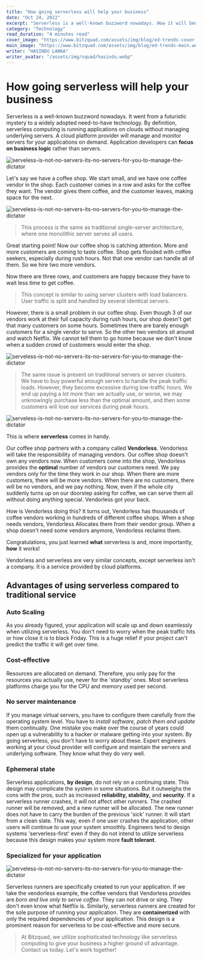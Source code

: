 ```yaml
---
title: "How going serverless will help your business"
date: "Oct 24, 2022"
excerpt: "Serverless is a well-known buzzword nowadays. How it will benifit my business?"
category: "Technology"
read_duration: "4 minutes read"
cover_image: "https://www.bitzquad.com/assets/img/blog/ed-trends-cover.webp"
main_image: "https://www.bitzquad.com/assets/img/blog/ed-trends-main.webp"
writer: "HASINDU LANKA"
writer_avatar: "/assets/img/squad/hasindu.webp"
---
```


# How going serverless will help your business

Serverless is a well-known buzzword nowadays. It went from a futuristic mystery to a widely adopted need-to-have technology. By definition, serverless computing is running applications on clouds without managing underlying servers. A cloud platform provider will manage and monitor servers for your applications on demand. Application developers can **focus on business logic** rather than servers.

![serveless-is-not-no-servers-its-no-servers-for-you-to-manage-the-dictator](https://media.hasindu.lk/file/hasindu-media/bitzquad/post-serverless/img1.webp)

Let's say we have a coffee shop. We start small, and we have one coffee vendor in the shop. Each customer comes in a row and asks for the coffee they want. The vendor gives them coffee, and the customer leaves, making space for the next.


![serveless-is-not-no-servers-its-no-servers-for-you-to-manage-the-dictator](https://media.hasindu.lk/file/hasindu-media/bitzquad/post-serverless/img2.webp)


> This process is the same as traditional single-server architecture, where one monolithic server serves all users.

Great starting point! Now our coffee shop is catching attention. More and more customers are coming to taste coffee. Shop gets flooded with coffee seekers, especially during rush hours. Not that one vendor can handle all of them. So we hire two more vendors.

Now there are three rows, and customers are happy because they have to wait less time to get coffee.

> This concept is similar to using server clusters with load balancers. User traffic is split and handled by several identical servers.

However, there is a small problem in our coffee shop. Even though 3 of our vendors work at their full capacity during rush hours, our shop doesn't get that many customers on some hours. Sometimes there are barely enough customers for a single vendor to serve. So the other two vendors sit around and watch Netflix. We cannot tell them to go home because we don't know when a sudden crowd of customers would enter the shop.

![serveless-is-not-no-servers-its-no-servers-for-you-to-manage-the-dictator](https://media.hasindu.lk/file/hasindu-media/bitzquad/post-serverless/img3.webp)

> The same issue is present on traditional servers or server clusters. We have to buy powerful enough servers to handle the peak traffic loads. However, they become excessive during low-traffic hours. We end up paying a lot more than we actually use, or worse, we may unknowingly purchase less than the optimal amount, and then some customers will lose our services during peak hours.


![serveless-is-not-no-servers-its-no-servers-for-you-to-manage-the-dictator](https://media.hasindu.lk/file/hasindu-media/bitzquad/post-serverless/chart1.svg)


This is where **serverless** comes in handy.

Our coffee shop partners with a company called **Vendorless**. Vendorless will take the responsibility of managing vendors. Our coffee shop doesn't own any vendors now. When customers come into the shop, Vendorless provides the **optimal** number of vendors our customers need. We pay vendors only for the time they work in our shop. When there are more customers, there will be more vendors. When there are no customers, there will be no vendors, and we pay nothing. Now, even if the whole city suddenly turns up on our doorstep asking for coffee, we can serve them all without doing anything special. Vendorless got your back.

How is Vendorless doing this? It turns out, Vendorless has thousands of coffee vendors working in hundreds of different coffee shops. When a shop needs vendors, Vendorless Allocates them from their vendor group. When a shop doesn't need some vendors anymore, Vendorless reclaims them.

Congratulations, you just learned **what** serverless is and, more importantly, **how** it works!

Vendorless and serverless are very similar concepts, except serverless isn't a company. It is a service provided by cloud platforms.

## Advantages of using serverless compared to traditional service

### Auto Scaling

As you already figured, your application will scale up and down seamlessly when utilizing serverless. You don't need to worry when the peak traffic hits or how close it is to black Friday. This is a huge relief if your project can't predict the traffic it will get over time.

### Cost-effective

Resources are allocated on demand. Therefore, you only pay for the resources you actually use, never for the 'standby' ones. Most serverless platforms charge you for the CPU and memory used per second.

### No server maintenance

If you manage virtual servers, you have to configure them carefully from the operating system level. You have to *install software, patch them and update* them continually. One mistake you make over the course of years could open up a vulnerability to a hacker or malware getting into your system. By going serverless, you don't have to worry about these. Expert engineers working at your cloud provider will configure and maintain the servers and underlying software. They know what they do very well.

### Ephemeral state

Serverless applications, **by design**, do not rely on a continuing state. This design may complicate the system in some situations. But it outweighs the cons with the pros, such as increased **reliability, stability,** and **security**. If a serverless runner crashes, it will not affect other runners. The crashed runner will be removed, and a new runner will be allocated. The new runner does not have to carry the burden of the previous 'sick' runner. It will start from a clean slate. This way, even if one user crashes the application, other users will continue to use your system smoothly. Engineers tend to design systems 'serverless-first' even if they do not intend to utilize serverless because this design makes your system more **fault tolerant**.

### Specialized for your application


![serveless-is-not-no-servers-its-no-servers-for-you-to-manage-the-dictator](https://media.hasindu.lk/file/hasindu-media/bitzquad/post-serverless/img4.gif)


Serverless runners are specifically created to run your application. If we take the vendorless example, the coffee vendors that Vendorless provides are *born and live only to serve coffee*. They can not drive or sing. They don't even know what Netflix is. Similarly, serverless runners are created for the sole purpose of running your application. They are **containerized** with only the required dependencies of your application. This design is a prominent reason for serverless to be cost-effective and more secure.

> At Bitzquad, we utilize sophisticated technology like serverless computing to give your business a higher ground of advantage. Contact us today. Let's work together!

